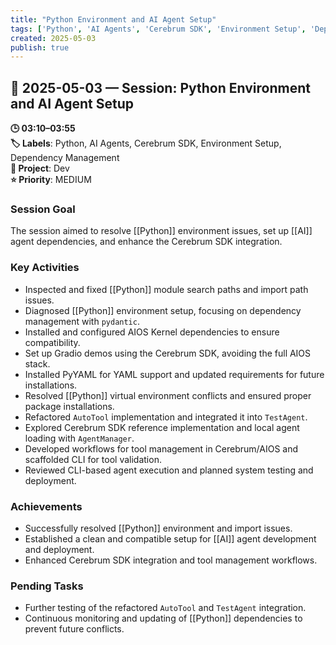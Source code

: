 ```yaml
---
title: "Python Environment and AI Agent Setup"
tags: ['Python', 'AI Agents', 'Cerebrum SDK', 'Environment Setup', 'Dependency Management']
created: 2025-05-03
publish: true
---
```


## 📅 2025-05-03 — Session: Python Environment and AI Agent Setup

**🕒 03:10–03:55**  
**🏷️ Labels**: Python, AI Agents, Cerebrum SDK, Environment Setup, Dependency Management  
**📂 Project**: Dev  
**⭐ Priority**: MEDIUM  


### Session Goal
The session aimed to resolve [[Python]] environment issues, set up [[AI]] agent dependencies, and enhance the Cerebrum SDK integration.

### Key Activities
- Inspected and fixed [[Python]] module search paths and import path issues.
- Diagnosed [[Python]] environment setup, focusing on dependency management with `pydantic`.
- Installed and configured AIOS Kernel dependencies to ensure compatibility.
- Set up Gradio demos using the Cerebrum SDK, avoiding the full AIOS stack.
- Installed PyYAML for YAML support and updated requirements for future installations.
- Resolved [[Python]] virtual environment conflicts and ensured proper package installations.
- Refactored `AutoTool` implementation and integrated it into `TestAgent`.
- Explored Cerebrum SDK reference implementation and local agent loading with `AgentManager`.
- Developed workflows for tool management in Cerebrum/AIOS and scaffolded CLI for tool validation.
- Reviewed CLI-based agent execution and planned system testing and deployment.

### Achievements
- Successfully resolved [[Python]] environment and import issues.
- Established a clean and compatible setup for [[AI]] agent development and deployment.
- Enhanced Cerebrum SDK integration and tool management workflows.

### Pending Tasks
- Further testing of the refactored `AutoTool` and `TestAgent` integration.
- Continuous monitoring and updating of [[Python]] dependencies to prevent future conflicts.
